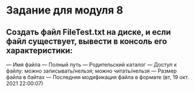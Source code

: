 # Задание для модуля 8
## Создать файл FileTest.txt на диске, и если файл существует, вывести в консоль его характеристики:
— Имя файла 
— Полный путь
— Родительский каталог
— Доступ к файлу: можно записывать/нельзя; можно читать/нельзя
— Размер файла в байтах
— Последняя модификация файла в формате (вт, 19 окт. 2021 22:00:07)


 
